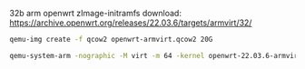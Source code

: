 
32b arm openwrt zImage-initramfs download:  
https://archive.openwrt.org/releases/22.03.6/targets/armvirt/32/


```bash
qemu-img create -f qcow2 openwrt-armvirt.qcow2 20G

```


```bash
qemu-system-arm -nographic -M virt -m 64 -kernel openwrt-22.03.6-armvirt-32-zImage-initramfs -drive file=openwrt-armvirt.qcow2,format=qcow2,if=virtio -append "root=/dev/vda"
```



